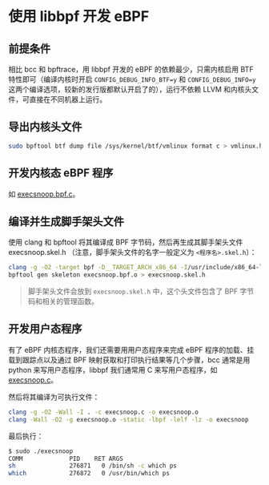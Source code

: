 # 使用 libbpf 开发 eBPF

## 前提条件

相比 bcc 和 bpftrace，用 libbpf 开发的 eBPF 的依赖最少，只需内核启用 BTF 特性即可（编译内核时开启 `CONFIG_DEBUG_INFO_BTF=y` 和 `CONFIG_DEBUG_INFO=y` 这两个编译选项，较新的发行版都默认开启了的），运行不依赖 LLVM 和内核头文件，可直接在不同机器上运行。

## 导出内核头文件

```bash
sudo bpftool btf dump file /sys/kernel/btf/vmlinux format c > vmlinux.h
```

## 开发内核态 eBPF 程序

如 [execsnoop.bpf.c](https://github.com/feiskyer/ebpf-apps/blob/main/bpf-apps/execsnoop.bpf.c)。

## 编译并生成脚手架头文件

使用 clang 和 bpftool 将其编译成 BPF 字节码，然后再生成其脚手架头文件  execsnoop.skel.h （注意，脚手架头文件的名字一般定义为  `<程序名>.skel.h`）：

```bash
clang -g -O2 -target bpf -D__TARGET_ARCH_x86_64 -I/usr/include/x86_64-linux-gnu -I. -c execsnoop.bpf.c -o execsnoop.bpf.o
bpftool gen skeleton execsnoop.bpf.o > execsnoop.skel.h
```

> 脚手架头文件会放到 `execsnoop.skel.h` 中，这个头文件包含了 BPF 字节码和相关的管理函数。

## 开发用户态程序

有了 eBPF 内核态程序，我们还需要用用户态程序来完成 eBPF 程序的加载、挂载到跟踪点以及通过 BPF 映射获取和打印执行结果等几个步骤，bcc 通常是用 python 来写用户态程序，libbpf 我们通常用 C 来写用户态程序，如 [execsnoop.c](https://github.com/feiskyer/ebpf-apps/blob/main/bpf-apps/execsnoop.c)。

然后将其编译为可执行文件：

```bash
clang -g -O2 -Wall -I . -c execsnoop.c -o execsnoop.o
clang -Wall -O2 -g execsnoop.o -static -lbpf -lelf -lz -o execsnoop
```

最后执行：

```bash
$ sudo ./execsnoop
COMM             PID    RET ARGS
sh               276871   0 /bin/sh -c which ps
which            276872   0 /usr/bin/which ps
```
